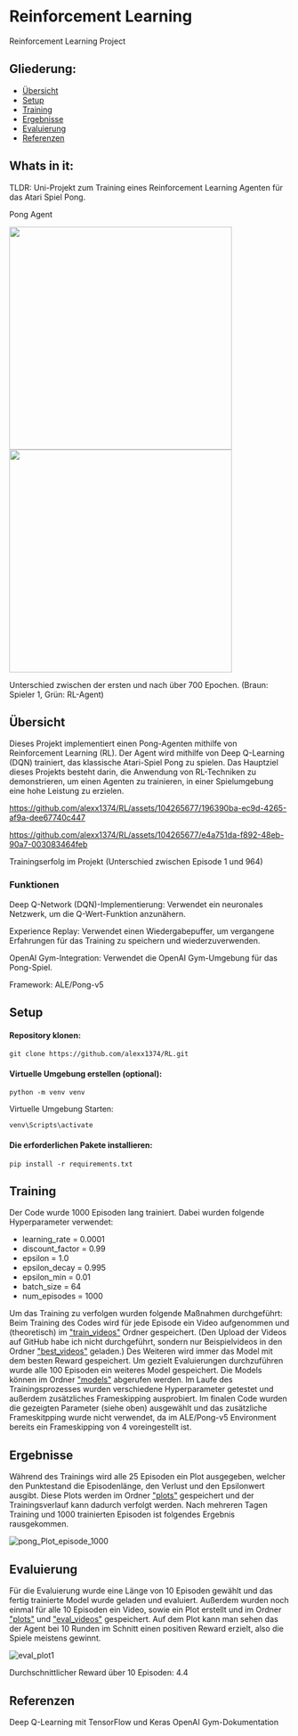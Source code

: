 # Reinforcement Learning
Reinforcement Learning Project

## Gliederung:
-  [Übersicht](https://github.com/alexx1374/RL/blob/main/README.md#%C3%BCbersicht)
-  [Setup](https://github.com/alexx1374/RL?tab=readme-ov-file#setup)
-  [Training](https://github.com/alexx1374/RL?tab=readme-ov-file#training)
-  [Ergebnisse](https://github.com/alexx1374/RL?tab=readme-ov-file#ergebnisse)
-  [Evaluierung](https://github.com/alexx1374/RL?tab=readme-ov-file#evaluierung)
-  [Referenzen](https://github.com/alexx1374/RL?tab=readme-ov-file#referenzen)

## Whats in it:

TLDR: Uni-Projekt zum Training eines Reinforcement Learning Agenten für das Atari Spiel Pong.

Pong Agent

<img src="https://github.com/alexx1374/RL/assets/104265677/ed76aa46-4689-4104-9471-7f2cfcb196bf" width="400"/> 
<img src="https://github.com/alexx1374/RL/assets/104265677/eb9e4a27-55a8-49c4-8813-69605ef521e6" width="400"/>





Unterschied zwischen der ersten und nach über 700 Epochen. (Braun: Spieler 1, Grün: RL-Agent)

## Übersicht
Dieses Projekt implementiert einen Pong-Agenten mithilfe von Reinforcement Learning (RL). Der Agent wird mithilfe von Deep Q-Learning (DQN) trainiert, das klassische Atari-Spiel Pong zu spielen. Das Hauptziel dieses Projekts besteht darin, die Anwendung von RL-Techniken zu demonstrieren, um einen Agenten zu trainieren, in einer Spielumgebung eine hohe Leistung zu erzielen.

https://github.com/alexx1374/RL/assets/104265677/196390ba-ec9d-4265-af9a-dee67740c447

https://github.com/alexx1374/RL/assets/104265677/e4a751da-f892-48eb-90a7-003083464feb

Trainingserfolg im Projekt (Unterschied zwischen Episode 1 und 964)


### Funktionen
Deep Q-Network (DQN)-Implementierung: Verwendet ein neuronales Netzwerk, um die Q-Wert-Funktion anzunähern.

Experience Replay: Verwendet einen Wiedergabepuffer, um vergangene Erfahrungen für das Training zu speichern und wiederzuverwenden.

OpenAI Gym-Integration: Verwendet die OpenAI Gym-Umgebung für das Pong-Spiel.

Framework: ALE/Pong-v5

## Setup
#### Repository klonen:
```shell
git clone https://github.com/alexx1374/RL.git
```
#### Virtuelle Umgebung erstellen (optional): 
```shell
python -m venv venv
```
Virtuelle Umgebung Starten:
```shell
venv\Scripts\activate
```
#### Die erforderlichen Pakete installieren:
```shell
pip install -r requirements.txt
```
## Training
Der Code wurde 1000 Episoden lang trainiert. Dabei wurden folgende Hyperparameter verwendet:
- learning_rate = 0.0001
- discount_factor = 0.99
- epsilon = 1.0
- epsilon_decay = 0.995
- epsilon_min = 0.01
- batch_size = 64
- num_episodes = 1000



Um das Training zu verfolgen wurden folgende Maßnahmen durchgeführt:
Beim Training des Codes wird für jede Episode ein Video aufgenommen und (theoretisch) im ["train_videos"](https://github.com/alexx1374/RL/tree/dev/data/train_videos) Ordner gespeichert. (Den Upload der Videos auf GitHub habe ich nicht durchgeführt, sondern nur Beispielvideos in den Ordner ["best_videos"](https://github.com/alexx1374/RL/tree/dev/data/best_videos) geladen.)
Des Weiteren wird immer das Model mit dem besten Reward gespeichert. Um gezielt Evaluierungen durchzuführen wurde alle 100 Episoden ein weiteres Model gespeichert. Die Models können im Ordner ["models"](https://github.com/alexx1374/RL/tree/dev/models) abgerufen werden. Im Laufe des Trainingsprozesses wurden verschiedene Hyperparameter getestet und außerdem zusätzliches Frameskipping ausprobiert. Im finalen Code wurden die gezeigten Parameter (siehe oben) ausgewählt und das zusätzliche Frameskitpping wurde nicht verwendet, da im ALE/Pong-v5 Environment bereits ein Frameskipping von 4 voreingestellt ist.

## Ergebnisse
Während des Trainings wird alle 25 Episoden ein Plot ausgegeben, welcher den Punktestand die Episodenlänge, den Verlust und den Epsilonwert ausgibt. Diese Plots werden im Ordner ["plots"](https://github.com/alexx1374/RL/tree/dev/data/plots) gespeichert und der Trainingsverlauf kann dadurch verfolgt werden.
Nach mehreren Tagen Training und 1000 trainierten Episoden ist folgendes Ergebnis rausgekommen.

![pong_Plot_episode_1000](https://github.com/alexx1374/RL/assets/104265677/f49dfe04-0404-4785-ab6e-9769aa6391b4)

## Evaluierung
Für die Evaluierung wurde eine Länge von 10 Episoden gewählt und das fertig trainierte Model wurde geladen und evaluiert. Außerdem wurden noch einmal für alle 10 Episoden ein Video, sowie ein Plot erstellt und im Ordner ["plots"](https://github.com/alexx1374/RL/tree/dev/data/plots) und ["eval_videos"](https://github.com/alexx1374/RL/tree/dev/data/eval_videos) gespeichert. Auf dem Plot kann man sehen das der Agent bei 10 Runden im Schnitt einen positiven Reward erzielt, also die Spiele meistens gewinnt.

![eval_plot1](https://github.com/alexx1374/RL/assets/104265677/18d5fd5f-b86a-4f74-93cf-8db5bc69e1b1)


Durchschnittlicher Reward über 10 Episoden: 4.4

## Referenzen
Deep Q-Learning mit TensorFlow und Keras
OpenAI Gym-Dokumentation
